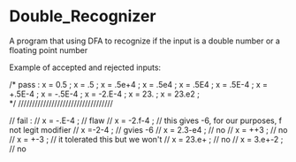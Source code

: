 # Double_Recognizer
A program that using DFA to recognize if the input is a double number or a floating point number

Example of accepted and rejected inputs:

/*
   pass : 
    x = 0.5 ;
    x = .5 ;
    x = .5e+4 ;
    x = .5e4 ;
    x = .5E4 ;
    x = .5E-4 ;
    x = +.5E-4 ;
    x = -.5E-4 ;
    x = -2.E-4 ;
    x = 23. ; 
    x = 23.e2 ;  
  */
  //////////////////////////////////

  // fail :
  //  x = -.E-4 ; // flaw
  //  x = -2.f-4 ; // this gives -6, for our purposes, f not legit modifier
  //  x =-2-4 ; // gvies -6
  //  x = 2.3-e4 ;  // no
  //  x = ++3 ; // no
  //  x = +-3 ; // it tolerated this but we won't
  //  x = 23.e+ ; // no
  //  x = 3.e+-2 ; // no

